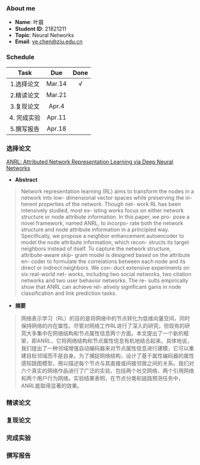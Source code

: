 ### About me
* **Name**: 叶晨
* **Student ID**: 21821211  
* **Topic**: Neural Networks
* **Email**: ye.chen@zju.edu.cn

### Schedule

| Task | Due | Done |
| :--:| :--: | :--: |
| 1.选择论文 | Mar.14 | √ |
| 2.精读论文 | Mar.21 | 
| 3.复现论文 | Apr.4 | 
| 4. 完成实验 | Apr.11 | 
| 5.撰写报告 | Apr.18 | 

### 选择论文
[ANRL: Attributed Network Representation Learning via Deep Neural Networks
](ANRL.pdf)  

* **Abstract**
> Network representation learning (RL) aims to transform the nodes in a network into low- dimensional vector spaces while preserving the in- herent properties of the network. Though net- work RL has been intensively studied, most ex- isting works focus on either network structure or node attribute information. In this paper, we pro- pose a novel framework, named ANRL, to incorpo- rate both the network structure and node attribute information in a principled way. Specifically, we propose a neighbor enhancement autoencoder to model the node attribute information, which recon- structs its target neighbors instead of itself. To capture the network structure, attribute-aware skip- gram model is designed based on the attribute en- coder to formulate the correlations between each node and its direct or indirect neighbors. We con- duct extensive experiments on six real-world net- works, including two social networks, two citation networks and two user behavior networks. The re- sults empirically show that ANRL can achieve rel- atively significant gains in node classification and link prediction tasks.

* **摘要**
> 网络表示学习（RL）的目的是将网络中的节点转化为低维向量空间，同时保持网络的内在属性。尽管对网络工作RL进行了深入的研究，但现有的研究大多集中在网络结构和节点属性信息两个方面。本文提出了一个新的框架，即ANRL，它将网络结构和节点属性信息有机地结合起来。具体地说，我们提出了一种邻域增强自动编码器来对节点属性信息进行建模，它可以重建目标邻域而不是自身。为了捕捉网络结构，设计了基于属性编码器的属性感知跳图模型，用以描述每个节点与其直接或间接邻居之间的关系。我们对六个真实的网络作品进行了广泛的实验，包括两个社交网络、两个引用网络和两个用户行为网络。实验结果表明，在节点分类和链路预测任务中，ANRL能取得显著的效果。

### 精读论文

### 复现论文

### 完成实验

### 撰写报告
